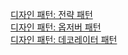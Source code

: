 [디자인 패턴: 전략 패턴](https://blog.naver.com/PostView.naver?blogId=1999byh&Redirect=View&logNo=223768755360&categoryNo=11&isAfterWrite=true&isMrblogPost=false&isHappyBeanLeverage=true&contentLength=48415)
<br>
[디자인 패턴: 옵저버 패턴](https://blog.naver.com/1999byh/223775068028)
<br>
[디자인 패턴: 데코레이터 패턴](https://blog.naver.com/1999byh/223777954122)